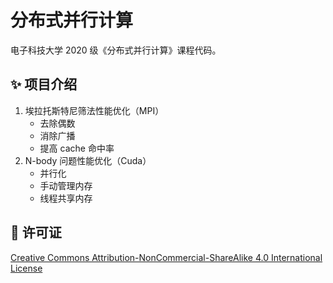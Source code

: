 # 分布式并行计算

电子科技大学 2020 级《分布式并行计算》课程代码。

## ✨ 项目介绍

1. 埃拉托斯特尼筛法性能优化（MPI）
    - 去除偶数
    - 消除广播
    - 提高 cache 命中率
2. N-body 问题性能优化（Cuda）
    - 并行化
    - 手动管理内存
    - 线程共享内存

## 📄 许可证

[Creative Commons Attribution-NonCommercial-ShareAlike 4.0 International License](https://creativecommons.org/licenses/by-nc-sa/4.0/)
